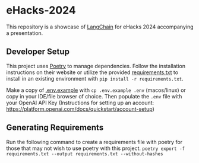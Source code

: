 # eHacks-2024

This repository is a showcase of [LangChain](https://www.langchain.com/langchain) for eHacks 2024 accompanying a presentation.

## Developer Setup

This project uses [Poetry](https://python-poetry.org/) to manage dependencies. Follow the installation instructions on their website or utilize the provided [requirements.txt](./requirements.txt) to install in an existing environment with `pip install -r requirements.txt`.

Make a copy of [.env.example](./.env.example) with `cp .env.example .env` (macos/linux) or copy in your IDE/file browser of choice. Then populate the `.env` file with your OpenAI API Key (Instructions for setting up an account: https://platform.openai.com/docs/quickstart/account-setup) 

## Generating Requirements

Run the following command to create a requirements file with poetry for those that may not wish to use poetry with this project.
`poetry export -f requirements.txt --output requirements.txt --without-hashes`
